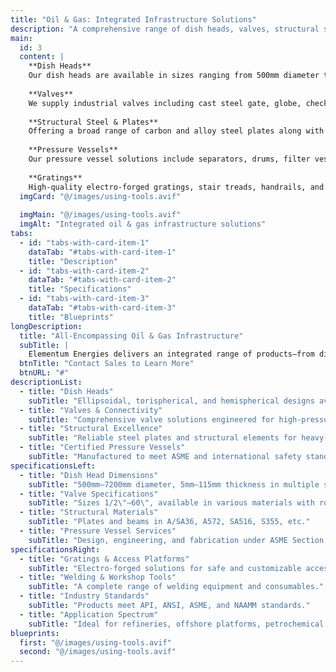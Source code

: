 ```yaml
---
title: "Oil & Gas: Integrated Infrastructure Solutions"
description: "A comprehensive range of dish heads, valves, structural steel, pressure vessels, and gratings."
main:
  id: 3
  content: |
    **Dish Heads**  
    Our dish heads are available in sizes ranging from 500mm diameter to 7200mm, with thicknesses from 5mm to 115mm. They are manufactured in various steel grades including carbon, clad, low alloy, stainless, duplex, and nickel alloys.
    
    **Valves**  
    We supply industrial valves including cast steel gate, globe, check, ball, plug, butterfly, and specialized instrumentation valves. Sizes range from 1/2" to 60" and comply with international standards such as API 600 and ANSI/ASME.
    
    **Structural Steel & Plates**  
    Offering a broad range of carbon and alloy steel plates along with structural steel products for construction, marine, and heavy equipment manufacturing.
    
    **Pressure Vessels**  
    Our pressure vessel solutions include separators, drums, filter vessels, heat exchangers, and storage tanks, manufactured under ASME standards.
    
    **Gratings**  
    High-quality electro-forged gratings, stair treads, handrails, and modular access platforms that meet NAAMM specifications.
  imgCard: "@/images/using-tools.avif"
  
  imgMain: "@/images/using-tools.avif"
  imgAlt: "Integrated oil & gas infrastructure solutions"
tabs:
  - id: "tabs-with-card-item-1"
    dataTab: "#tabs-with-card-item-1"
    title: "Description"
  - id: "tabs-with-card-item-2"
    dataTab: "#tabs-with-card-item-2"
    title: "Specifications"
  - id: "tabs-with-card-item-3"
    dataTab: "#tabs-with-card-item-3"
    title: "Blueprints"
longDescription:
  title: "All-Encompassing Oil & Gas Infrastructure"
  subTitle: |
    Elementum Energies delivers an integrated range of products—from dish heads to pressure vessels and gratings—that provide robust, certified solutions for large-scale oil & gas projects.
  btnTitle: "Contact Sales to Learn More"
  btnURL: "#"
descriptionList:
  - title: "Dish Heads"
    subTitle: "Ellipsoidal, torispherical, and hemispherical designs available in varied dimensions."
  - title: "Valves & Connectivity"
    subTitle: "Comprehensive valve solutions engineered for high-pressure applications."
  - title: "Structural Excellence"
    subTitle: "Reliable steel plates and structural elements for heavy-duty constructions."
  - title: "Certified Pressure Vessels"
    subTitle: "Manufactured to meet ASME and international safety standards."
specificationsLeft:
  - title: "Dish Head Dimensions"
    subTitle: "500mm–7200mm diameter, 5mm–115mm thickness in multiple steel grades."
  - title: "Valve Specifications"
    subTitle: "Sizes 1/2\"–60\", available in various materials with robust load capacities."
  - title: "Structural Materials"
    subTitle: "Plates and beams in A/SA36, A572, SA516, S355, etc."
  - title: "Pressure Vessel Services"
    subTitle: "Design, engineering, and fabrication under ASME Section VIII."
specificationsRight:
  - title: "Gratings & Access Platforms"
    subTitle: "Electro-forged solutions for safe and customizable access."
  - title: "Welding & Workshop Tools"
    subTitle: "A complete range of welding equipment and consumables."
  - title: "Industry Standards"
    subTitle: "Products meet API, ANSI, ASME, and NAAMM standards."
  - title: "Application Spectrum"
    subTitle: "Ideal for refineries, offshore platforms, petrochemical plants, and more."
blueprints:
  first: "@/images/using-tools.avif"
  second: "@/images/using-tools.avif"
---
```

